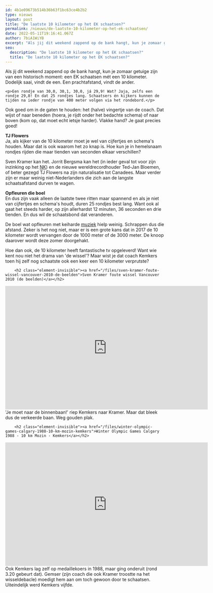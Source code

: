 ```yaml
---
id: 4b1e09673b514b36b63f1bc63ce4b2b2
type: nieuws
layout: post
title: "De laatste 10 kilometer op het EK schaatsen?"
permalink: /nieuws/de-laatste-10-kilometer-op-het-ek-schaatsen/
date: 2022-05-11T19:16:41.067Z
author: 7biA1WiYB
excerpt: "Als jij dit weekend zappend op de bank hangt, kun je zomaar getuige zijn van een historisch moment: een EK schaatsen mét een 10 kilometer. Dodelijk saai, vindt de een. Een prachtafstand, vindt de ander.  "
seo:
  description: "De laatste 10 kilometer op het EK schaatsen?"
  title: "De laatste 10 kilometer op het EK schaatsen?"
---
```

Als jij dit weekend zappend op de bank hangt, kun je zomaar getuige zijn van een historisch moment: een EK schaatsen mét een 10 kilometer. Dodelijk saai, vindt de een. Een prachtafstand, vindt de ander.  

    <p>Een rondje van 30,0, 30,1, 30,0, já 29,9! Wat? Jaja, zelfs een rondje 29,8! En dat 25 rondjes lang. Schaatsers én kijkers kunnen de tijden na ieder rondje van 400 meter volgen via het rondebord.</p>
<p>Ook goed om in de gaten te houden: het (halve) vingertje van de coach. Dat wijst of naar beneden (hoera, je rijdt onder het bedachte schema) of naar boven (kom op, dat moet echt ietsje harder). Vlakke hand? Je gaat precies goed!</p>
<p><strong>TJ Flowers</strong><br>Ja, als kijker van de 10 kilometer moet je wel van cijfertjes en schema's houden. Maar dat is ook waarom het zo knap is. Hoe kun je in hemelsnaam rondjes rijden die maar tienden van seconden elkaar verschillen?</p>
<p>Sven Kramer kan het. Jorrit Bergsma kan het (in ieder geval tot voor zijn inzinking op het <a href="http://nos.nl/artikel/2077747-kramer-wint-bergsma-grijpt-naast-wk-ticket.html" target="_blank">NK</a>) en de nieuwe wereldrecordhouder Ted-Jan Bloemen, of beter gezegd TJ Flowers na zijn naturalisatie tot Canadees. Maar verder zijn er maar weinig niet-Nederlanders die zich aan de langste schaatsafstand durven te wagen.</p>
<p><strong>Opfleuren die boel</strong><br>En dus zijn vaak alleen de laatste twee ritten maar spannend en als je niet van cijfertjes en schema's houdt, duren 25 rondjes best lang. Want ook al gaat het steeds harder, op zijn allerhardst 12 minuten, 36 seconden en drie tienden. En dus wil de schaatsbond dat veranderen.</p>
<p>De boel wat opfleuren met keiharde <a href="http://www.nu.nl/schaatsen/3612584/woedende-anema-wil-muziek-in-thialf.html" target="_blank">muziek</a> hielp weinig. Schrappen dus die afstand. Zeker is het nog niet, maar er is een grote kans dat in 2017 de 10 kilometer wordt vervangen door de 1000 meter of de 3000 meter. De knoop daarover wordt deze zomer doorgehakt.</p>
<p>Hoe dan ook, de 10 kilometer heeft fantastische tv opgeleverd! Want wie kent nou niet het drama van 'de wissel'? Maar wist je dat coach Kemkers toen hij zelf nog schaatste ook een keer een 10 kilometer verprutste?</p>
<p><div class="media media-element-container media-default"><div id="file-15037" class="file file-video file-video-youtube">

        <h2 class="element-invisible"><a href="/files/sven-kramer-foute-wissel-vancouver-2010-de-beelden">Sven Kramer foute wissel Vancouver 2010 (de beelden)</a></h2>
    
  
  <div class="content">
    <div class="media-youtube-video media-element file-default media-youtube-1">
  <iframe class="media-youtube-player" width="640" height="390" title="Sven Kramer foute wissel Vancouver 2010 (de beelden)" src="https://www.youtube.com/embed/bgg-kvkUuNM?wmode=opaque&controls=" name="Sven Kramer foute wissel Vancouver 2010 (de beelden)" frameborder="0" allowfullscreen="">Video van Sven Kramer foute wissel Vancouver 2010 (de beelden)</iframe>
</div>
  </div>

  
</div>
</div>'Je moet naar de binnenbaan!' riep Kemkers naar Kramer. Maar dat bleek dus de verkeerde baan. Weg gouden plak.
<p><div class="media media-element-container media-default"><div id="file-15038" class="file file-video file-video-youtube">

        <h2 class="element-invisible"><a href="/files/winter-olympic-games-calgary-1988-10-km-mozin-kemkers">Winter Olympic Games Calgary 1988 - 10 km Mozin - Kemkers</a></h2>
    
  
  <div class="content">
    <div class="media-youtube-video media-element file-default media-youtube-2">
  <iframe class="media-youtube-player" width="640" height="390" title="Winter Olympic Games Calgary 1988 - 10 km Mozin - Kemkers" src="https://www.youtube.com/embed/A6UhgiVQ-AQ?wmode=opaque&controls=" name="Winter Olympic Games Calgary 1988 - 10 km Mozin - Kemkers" frameborder="0" allowfullscreen="">Video van Winter Olympic Games Calgary 1988 - 10 km Mozin - Kemkers</iframe>
</div>
  </div>

  
</div>
</div>Ook Kemkers lag zelf op medaillekoers in 1988, maar ging onderuit (rond 3.20 gebeurt dat). Gemser (zijn coach die ook Kramer troostte na het wisseldebacle) moedigt hem aan om toch gewoon door te schaatsen. Uiteindelijk werd Kemkers vijfde.  

